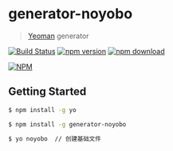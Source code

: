 # generator-noyobo 

> [Yeoman](http://yeoman.io) generator

[![Build Status](https://secure.travis-ci.org/noyobo/generator-noyobo.png?branch=master)](https://travis-ci.org/noyobo/generator-noyobo)
[![npm version](http://img.shields.io/npm/v/generator-noyobo.svg)](https://www.npmjs.org/package/generator-noyobo)
[![npm download](http://img.shields.io/npm/dm/generator-noyobo.svg)](https://www.npmjs.org/package/generator-noyobo)

[![NPM](https://nodei.co/npm/generator-noyobo.png?downloads=true&downloadRank=true&stars=true)](https://nodei.co/npm/generator-noyobo/)


## Getting Started

```bash
$ npm install -g yo
```

```bash
$ npm install -g generator-noyobo
```

```bash
$ yo noyobo  // 创建基础文件
```
